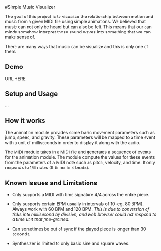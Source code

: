 #Simple Music Visualizer

The goal of this project is to visualize the relationship between motion and music from a given MIDI file using simple animations. We believed that music can not only be heard but can also be felt. This means that our can minds somehow interpret those sound waves into something that we can make sense of.

There are many ways that music can be visualize and this is only one of them.


## Demo
URL HERE


## Setup and Usage
...


## How it works
The animation module provides some basic movement parameters such as jump, speed, and gravity. These parameters will be mapped to a time event with a unit of milliseconds in order to display it along with the audio.

The MIDI module takes in a MIDI file and generates a sequence of events for the animation module. The module compute the values for these events from the parameters of a MIDI note such as pitch, velocity, and time. It only responds to 1/8 notes (8 times in 4 beats).


## Known Issues and Limitations
- Only supports a MIDI with time signature 4/4 across the entire piece.

- Only supports certain BPM usually in intervals of 10 (eg. 80 BPM). Always work with 60 BPM and 120 BPM. *This is due to conversion of ticks into millisecond by division, and web browser could not respond to a time unit that fine-grained.*

- Can sometimes be out of sync if the played piece is longer than 30 seconds.

- Synthesizer is limited to only basic sine and square waves.